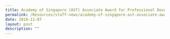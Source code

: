 ```yaml
---
title: Academy of Singapore (AST) Associate Award for Professional Development
permalink: /Resources/staff-news/academy-of-singapore-ast-associate-award-for-professional-development/
date: 2018-11-07
layout: post
description: ""
---
```

